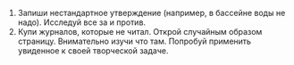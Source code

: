 1. Запиши нестандартное утверждение (например, в бассейне воды не надо). Исследуй все за и против. 
2. Купи журналов, которые не читал. Открой случайным образом страницу. Внимательно изучи что там. Попробуй применить увиденное к своей творческой задаче. 